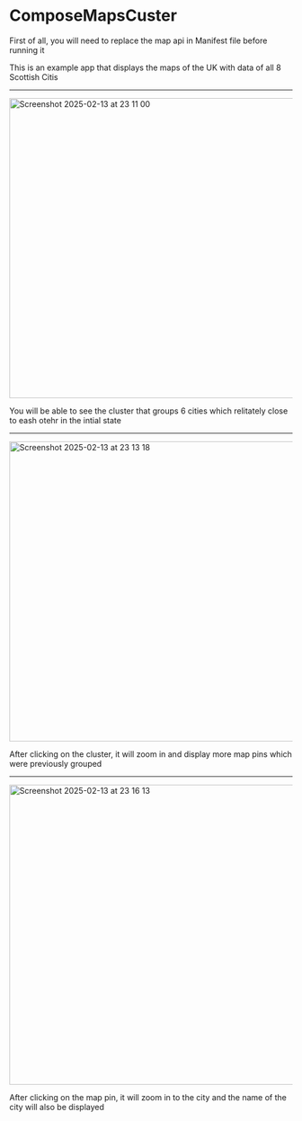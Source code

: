 # ComposeMapsCuster
First of all, you will need to replace the map api in Manifest file before running it

This is an example app that displays the maps of the UK with data of all 8 Scottish Citis

--- 
<img width="534" alt="Screenshot 2025-02-13 at 23 11 00" src="https://github.com/user-attachments/assets/569c77da-34fc-4381-a627-e1a54df5ad4e" />

You will be able to see the cluster that groups 6 cities which relitately close to eash otehr in the intial state

---
<img width="534" alt="Screenshot 2025-02-13 at 23 13 18" src="https://github.com/user-attachments/assets/e06d6aea-5dfe-450b-946e-ea455e4500e5" />

After clicking on the cluster, it will zoom in and display more map pins which were previously grouped 

---
<img width="534" alt="Screenshot 2025-02-13 at 23 16 13" src="https://github.com/user-attachments/assets/724755fd-520d-425a-a532-6e4f9d9daf42" />

After clicking on the map pin, it will zoom in to the city and the name of the city will also be displayed
